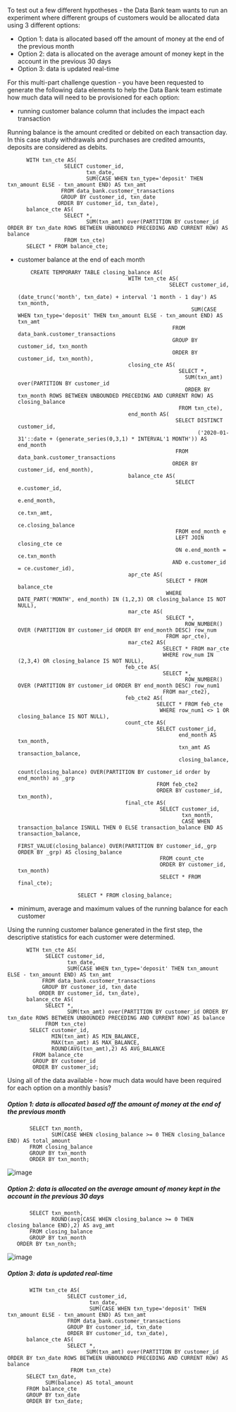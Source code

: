 To test out a few different hypotheses - the Data Bank team wants to run an experiment where different groups of customers would be allocated data using 3 different options:

- Option 1: data is allocated based off the amount of money at the end of the previous month
- Option 2: data is allocated on the average amount of money kept in the account in the previous 30 days
- Option 3: data is updated real-time

For this multi-part challenge question - you have been requested to generate the following data elements to help the Data Bank team estimate how much data will need to be provisioned for each option:

- running customer balance column that includes the impact each transaction

Running balance is the amount credited or debited on each transaction day. In this case study withdrawals and purchases are credited amounts, deposits are considered as debits. 

          WITH txn_cte AS(
                      SELECT customer_id,
                             txn_date,
                             SUM(CASE WHEN txn_type='deposit' THEN txn_amount ELSE - txn_amount END) AS txn_amt 
                     FROM data_bank.customer_transactions
                     GROUP BY customer_id, txn_date
                    ORDER BY customer_id, txn_date),
          balance_cte AS(
                      SELECT *,
	                         SUM(txn_amt) over(PARTITION BY customer_id ORDER BY txn_date ROWS BETWEEN UNBOUNDED PRECEDING AND CURRENT ROW) AS balance
                      FROM txn_cte)
          SELECT * FROM balance_cte;

- customer balance at the end of each month

          CREATE TEMPORARY TABLE closing_balance AS(
                                         WITH txn_cte AS(
                                                      SELECT customer_id,
                                                             (date_trunc('month', txn_date) + interval '1 month - 1 day') AS txn_month,
                                                             SUM(CASE WHEN txn_type='deposit' THEN txn_amount ELSE - txn_amount END) AS txn_amt 
                                                       FROM data_bank.customer_transactions
                                                       GROUP BY customer_id, txn_month
                                                       ORDER BY customer_id, txn_month),
                                         closing_cte AS(
                                                         SELECT *,
	                                                       SUM(txn_amt) over(PARTITION BY customer_id
	                                                       ORDER BY txn_month ROWS BETWEEN UNBOUNDED PRECEDING AND CURRENT ROW) AS closing_balance
                                                         FROM txn_cte),
                                         end_month AS(
                                                        SELECT DISTINCT customer_id,
                                                               ('2020-01-31'::date + (generate_series(0,3,1) * INTERVAL'1 MONTH')) AS end_month
                                                        FROM data_bank.customer_transactions
                                                       ORDER BY customer_id, end_month),
                                         balance_cte AS(
                                                        SELECT e.customer_id,
                                                               e.end_month,
                                                               ce.txn_amt,
                                                               ce.closing_balance
                                                        FROM end_month e
                                                        LEFT JOIN closing_cte ce
                                                        ON e.end_month = ce.txn_month
                                                       AND e.customer_id = ce.customer_id),
                                         apr_cte AS(                 
                                                     SELECT * FROM balance_cte
                                                     WHERE DATE_PART('MONTH', end_month) IN (1,2,3) OR closing_balance IS NOT NULL),
                                         mar_cte AS(
                                                     SELECT *,
                                                           ROW_NUMBER() OVER (PARTITION BY customer_id ORDER BY end_month DESC) row_num
                                                     FROM apr_cte),
                                         mar_cte2 AS(
                                                    SELECT * FROM mar_cte
                                                    WHERE row_num IN (2,3,4) OR closing_balance IS NOT NULL),
                                        feb_cte AS(
                                                    SELECT *,
                                                           ROW_NUMBER() OVER (PARTITION BY customer_id ORDER BY end_month DESC) row_num1
                                                    FROM mar_cte2),
                                        feb_cte2 AS(
                                                  SELECT * FROM feb_cte
                                                   WHERE row_num1 <> 1 OR closing_balance IS NOT NULL),
                                        count_cte AS(
                                                  SELECT customer_id,
                                                         end_month AS txn_month,
                                                         txn_amt AS transaction_balance,
                                                         closing_balance,
                                                         count(closing_balance) OVER(PARTITION BY customer_id order by end_month) as _grp
                                                  FROM feb_cte2
                                                  ORDER BY customer_id, txn_month),
                                        final_cte AS(
                                                   SELECT customer_id,
                                                          txn_month,
                                                          CASE WHEN transaction_balance ISNULL THEN 0 ELSE transaction_balance END AS transaction_balance,
                                                          FIRST_VALUE(closing_balance) OVER(PARTITION BY customer_id,_grp ORDER BY _grp) AS closing_balance
                                                   FROM count_cte
                                                   ORDER BY customer_id, txn_month)
                                                   SELECT * FROM final_cte);
						   
				         SELECT * FROM closing_balance;

   
- minimum, average and maximum values of the running balance for each customer

Using the running customer balance generated in the first step, the descriptive statistics for each customer were determined. 

          WITH txn_cte AS(
                SELECT customer_id,
                       txn_date,
                       SUM(CASE WHEN txn_type='deposit' THEN txn_amount ELSE - txn_amount END) AS txn_amt 
               FROM data_bank.customer_transactions
               GROUP BY customer_id, txn_date
              ORDER BY customer_id, txn_date),
          balance_cte AS(
                SELECT *,
                       SUM(txn_amt) over(PARTITION BY customer_id ORDER BY txn_date ROWS BETWEEN UNBOUNDED PRECEDING AND CURRENT ROW) AS balance
                FROM txn_cte)
           SELECT customer_id,
                  MIN(txn_amt) AS MIN_BALANCE,
                  MAX(txn_amt) AS MAX_BALANCE,
                  ROUND(AVG(txn_amt),2) AS AVG_BALANCE
            FROM balance_cte
            GROUP BY customer_id
            ORDER BY customer_id;

Using all of the data available - how much data would have been required for each option on a monthly basis?

##### Option 1: data is allocated based off the amount of money at the end of the previous month

           SELECT txn_month,
                  SUM(CASE WHEN closing_balance >= 0 THEN closing_balance END) AS total_amount
           FROM closing_balance
           GROUP BY txn_month
           ORDER BY txn_month;
	   
![image](https://user-images.githubusercontent.com/104596844/176984746-8b89abfc-d09a-4bf6-bb23-84f9e300ac02.png)


##### Option 2: data is allocated on the average amount of money kept in the account in the previous 30 days

           SELECT txn_month,
                  ROUND(avg(CASE WHEN closing_balance >= 0 THEN closing_balance END),2) AS avg_amt 
           FROM closing_balance
           GROUP BY txn_month
	   ORDER BY txn_nonth;
 
 ![image](https://user-images.githubusercontent.com/104596844/176984844-9c9ecf09-84e3-4531-8b09-40e18f25a8aa.png)
         
##### Option 3: data is updated real-time

           WITH txn_cte AS(
                       SELECT customer_id,
                              txn_date,
                              SUM(CASE WHEN txn_type='deposit' THEN txn_amount ELSE - txn_amount END) AS txn_amt 
                       FROM data_bank.customer_transactions
                       GROUP BY customer_id, txn_date
                       ORDER BY customer_id, txn_date),
          balance_cte AS(
                       SELECT *,
                             SUM(txn_amt) over(PARTITION BY customer_id ORDER BY txn_date ROWS BETWEEN UNBOUNDED PRECEDING AND CURRENT ROW) AS balance
                        FROM txn_cte)
          SELECT txn_date,
                SUM(balance) AS total_amount
          FROM balance_cte
          GROUP BY txn_date
          ORDER BY txn_date;



